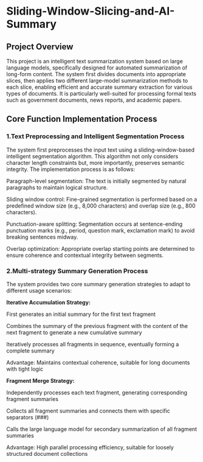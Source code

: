 # Sliding-Window-Slicing-and-AI-Summary
## Project Overview
This project is an intelligent text summarization system based on large language models, specifically designed for automated summarization of long-form content. The system first divides documents into appropriate slices, then applies two different large-model summarization methods to each slice, enabling efficient and accurate summary extraction for various types of documents. It is particularly well-suited for processing formal texts such as government documents, news reports, and academic papers.
## Core Function Implementation Process
### 1.Text Preprocessing and Intelligent Segmentation Process
The system first preprocesses the input text using a sliding-window-based intelligent segmentation algorithm. This algorithm not only considers character length constraints but, more importantly, preserves semantic integrity. The implementation process is as follows:

Paragraph-level segmentation: The text is initially segmented by natural paragraphs to maintain logical structure.

Sliding window control: Fine-grained segmentation is performed based on a predefined window size (e.g., 8,000 characters) and overlap size (e.g., 800 characters).

Punctuation-aware splitting: Segmentation occurs at sentence-ending punctuation marks (e.g., period, question mark, exclamation mark) to avoid breaking sentences midway.

Overlap optimization: Appropriate overlap starting points are determined to ensure coherence and contextual integrity between segments.

### 2.Multi-strategy Summary Generation Process
The system provides two core summary generation strategies to adapt to different usage scenarios:

**Iterative Accumulation Strategy:**

First generates an initial summary for the first text fragment

Combines the summary of the previous fragment with the content of the next fragment to generate a new cumulative summary

Iteratively processes all fragments in sequence, eventually forming a complete summary

Advantage: Maintains contextual coherence, suitable for long documents with tight logic

**Fragment Merge Strategy:**

Independently processes each text fragment, generating corresponding fragment summaries

Collects all fragment summaries and connects them with specific separators (###)

Calls the large language model for secondary summarization of all fragment summaries

Advantage: High parallel processing efficiency, suitable for loosely structured document collections
